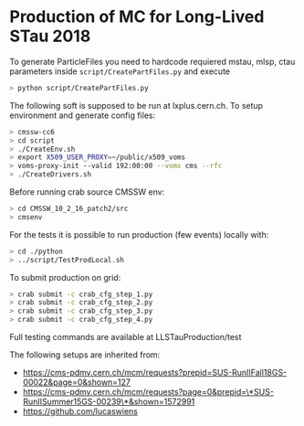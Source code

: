 
# Production of MC for Long-Lived STau 2018

To generate ParticleFiles you need to hardcode requiered mstau, mlsp, ctau parameters inside `script/CreatePartFiles.py` and execute
```sh
> python script/CreatePartFiles.py
```

The following soft is supposed to be run at lxplus.cern.ch. To setup environment and generate config files:
```sh
> cmssw-cc6
> cd script
> ./CreateEnv.sh
> export X509_USER_PROXY=~/public/x509_voms
> voms-proxy-init --valid 192:00:00 --voms cms --rfc
> ./CreateDrivers.sh
```

Before running crab source CMSSW env:
```sh
> cd CMSSW_10_2_16_patch2/src
> cmsenv
```


For the tests it is possible to run production (few events) locally with:
```sh
> cd ./python
> ../script/TestProdLocal.sh
```

To submit production on grid:
```sh
> crab submit -c crab_cfg_step_1.py
> crab submit -c crab_cfg_step_2.py
> crab submit -c crab_cfg_step_3.py
> crab submit -c crab_cfg_step_4.py
```

Full testing commands are available at LLSTauProduction/test

The following setups are inherited from:
- https://cms-pdmv.cern.ch/mcm/requests?prepid=SUS-RunIIFall18GS-00022&page=0&shown=127 
- https://cms-pdmv.cern.ch/mcm/requests?page=0&prepid=\*SUS-RunIISummer15GS-00239\*&shown=1572991
- https://github.com/lucaswiens
